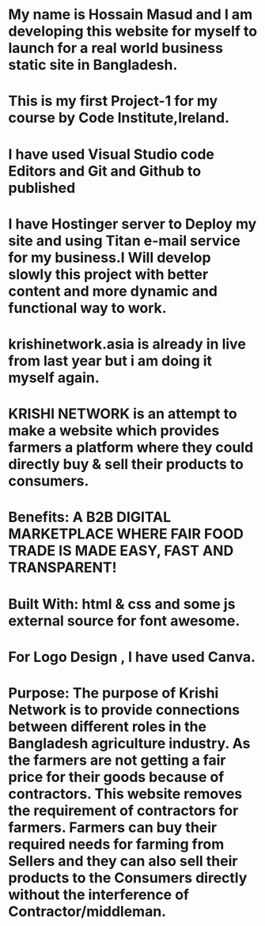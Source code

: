 # My name is Hossain Masud and I am developing this website for myself to launch for a real world business static site in Bangladesh.

# This is my first Project-1 for my course by Code Institute,Ireland.

# I have used Visual Studio code Editors and Git and Github to published

# I have Hostinger server to Deploy my site and using Titan e-mail service for my business.I Will develop slowly this project with better content and more dynamic and functional way to work.

# krishinetwork.asia is already in live from last year but i am doing it myself again.

# KRISHI NETWORK is an attempt to make a website which provides farmers a platform where they could directly buy & sell their products to consumers.

# Benefits: A B2B DIGITAL MARKETPLACE WHERE FAIR FOOD TRADE IS MADE EASY, FAST AND TRANSPARENT!

# Built With: html & css and some js external source for font awesome.

# For Logo Design , I have used Canva.

# Purpose: The purpose of Krishi Network is to provide connections between different roles in the Bangladesh agriculture industry. As the farmers are not getting a fair price for their goods because of contractors. This website removes the requirement of contractors for farmers. Farmers can buy their required needs for farming from Sellers and they can also sell their products to the Consumers directly without the interference of Contractor/middleman.
